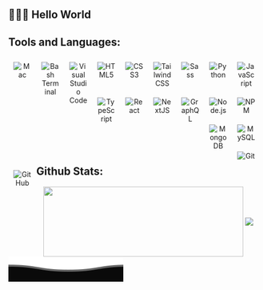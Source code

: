 
## 👋👨‍💻 Hello World

## Tools and Languages:
<div align="center">
<img align="left" title="Mac" width="36px" src="https://cdn.jsdelivr.net/gh/devicons/devicon/icons/apple/apple-original.svg" style="padding:10px;" />
<img align="left" title="Bash Terminal" width="36px" src="https://cdn.jsdelivr.net/gh/devicons/devicon/icons/bash/bash-original.svg" style="padding:10px;" />
<img align="left" title="Visual Studio Code" width="36px" src="https://cdn.jsdelivr.net/gh/devicons/devicon/icons/vscode/vscode-original.svg" style="padding:10px;" />
<img align="left" title="HTML5" width="36px" src="https://cdn.jsdelivr.net/gh/devicons/devicon/icons/html5/html5-original.svg" style="padding:10px;" />
<img align="left" title="CSS3" width="36px" src="https://cdn.jsdelivr.net/gh/devicons/devicon/icons/css3/css3-original.svg" style="padding:10px;" />
<img align="left" title="Tailwind CSS" width="36px" src="https://cdn.jsdelivr.net/gh/devicons/devicon/icons/tailwindcss/tailwindcss-plain.svg" style="padding:10px;" />
<img align="left" title="Sass" width="36px" src="https://cdn.jsdelivr.net/gh/devicons/devicon/icons/sass/sass-original.svg" style="padding:10px;" />
<img align="left" title="Python" width="36px" src="https://cdn.jsdelivr.net/gh/devicons/devicon/icons/python/python-original.svg" style="padding:10px;" />
<img align="left" title="JavaScript" width="36px" src="https://cdn.jsdelivr.net/gh/devicons/devicon/icons/javascript/javascript-original.svg" style="padding:10px;" />
<img align="left" title="TypeScript" width="36px" src="https://cdn.jsdelivr.net/gh/devicons/devicon/icons/typescript/typescript-original.svg" style="padding:10px;" />
<img align="left" title="React" width="36px" src="https://cdn.jsdelivr.net/gh/devicons/devicon/icons/react/react-original.svg" style="padding:10px;" />
<img align="left" title="NextJS" width="36px" src="https://cdn.jsdelivr.net/gh/devicons/devicon/icons/nextjs/nextjs-original.svg" style="padding:10px;" />
<img align="left" title="GraphQL" width="36px" src="https://cdn.jsdelivr.net/gh/devicons/devicon/icons/graphql/graphql-plain.svg" style="padding:10px;" />
<img align="left" title="Node.js" width="36px" src="https://cdn.jsdelivr.net/gh/devicons/devicon/icons/nodejs/nodejs-original.svg" style="padding:10px;" />
<img align="left" title="NPM" width="36px" src="https://cdn.jsdelivr.net/gh/devicons/devicon/icons/npm/npm-original-wordmark.svg" style="padding:10px;" />
<img align="left" title="MongoDB" width="36px" src="https://cdn.jsdelivr.net/gh/devicons/devicon/icons/mongodb/mongodb-original.svg" style="padding:10px;" />
<img align="left" title="MySQL" width="36px" src="https://cdn.jsdelivr.net/gh/devicons/devicon/icons/mysql/mysql-original.svg" style="padding:10px;" />
<img align="left" title="Git" width="36px" src="https://cdn.jsdelivr.net/gh/devicons/devicon/icons/git/git-original.svg" style="padding:10px;" />
<img align="left" title="GitHub" width="36px" src="https://user-images.githubusercontent.com/3369400/139448065-39a229ba-4b06-434b-bc67-616e2ed80c8f.png" style="padding:10px;" />
</div>
</br>
</br>

## Github Stats:
<div align="center">
  <img align="center" src="https://github-readme-stats.vercel.app/api/top-langs?username=markusweldon&layout=compact&langs_count=6&hide_title=true&theme=radical" width="400px" height="140px"/>
  <img align="center" src="https://github-readme-stats.vercel.app/api?username=markusweldon&show_icons=true&hide_title=true&include_all_commits=true&theme=radical&rank_icon=github" width="400px" />
</div>

<div align="left">
<img src="images/animated-footer.svg">
</div>